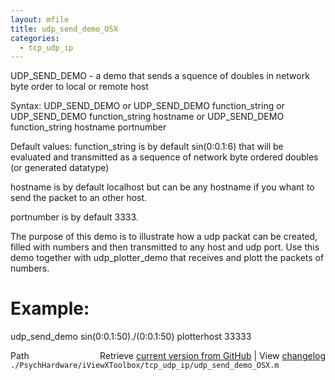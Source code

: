 ```yaml
---
layout: mfile
title: udp_send_demo_OSX
categories:
  - tcp_udp_ip
---
```


UDP\_SEND\_DEMO \- a demo that sends a squence of doubles in network byte order to local or remote host

Syntax:
  UDP\_SEND\_DEMO
or
  UDP\_SEND\_DEMO function\_string
or
  UDP\_SEND\_DEMO function\_string hostname
or
  UDP\_SEND\_DEMO function\_string hostname portnumber

Default values:
   function\_string  is by default sin\(0:0.1:6\) that will be evaluated and transmitted
                    as a sequence of network byte ordered doubles \(or generated datatype\)

   hostname         is by default localhost but can be any hostname if you whant to send
                    the packet to an other host.

   portnumber       is by default 3333.


The purpose of this demo is to illustrate how a udp packat can be created, filled with numbers
and then transmitted to any host and udp port. Use this demo together with udp\_plotter\_demo
that receives and plott the packets of numbers.

# Example:

udp\_send\_demo sin\(0:0.1:50\)./\(0:0.1:50\) plotterhost 33333



<div class="code_header" style="text-align:right;">
  <span style="float:left;">Path&nbsp;&nbsp;</span> <span class="counter">Retrieve <a href=
  "https://raw.github.com/Psychtoolbox-3/Psychtoolbox-3/beta/./PsychHardware/iViewXToolbox/tcp_udp_ip/udp_send_demo_OSX.m">current version from GitHub</a> | View <a href=
  "https://github.com/Psychtoolbox-3/Psychtoolbox-3/commits/beta/./PsychHardware/iViewXToolbox/tcp_udp_ip/udp_send_demo_OSX.m">changelog</a></span>
</div>
<div class="code">
  <code>./PsychHardware/iViewXToolbox/tcp_udp_ip/udp_send_demo_OSX.m</code>
</div>
